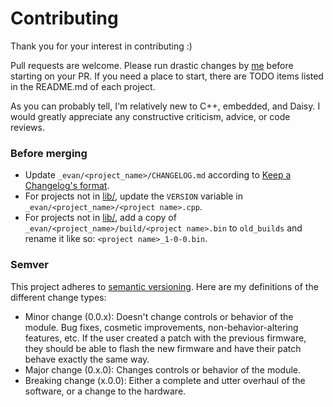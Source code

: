 # Contributing
Thank you for your interest in contributing :)

Pull requests are welcome. Please run drastic changes by [me](CONTACT_ME.md) before starting on your PR. If you need a place to start, there are TODO items listed in the README.md of each project.

As you can probably tell, I'm relatively new to C++, embedded, and Daisy. I would greatly appreciate any constructive criticism, advice, or code reviews.

### Before merging
* Update `_evan/<project_name>/CHANGELOG.md` according to [Keep a Changelog's format](https://keepachangelog.com/en/1.0.0/). 
* For projects not in [lib/](lib/), update the `VERSION` variable in `_evan/<project_name>/<project name>.cpp`.
* For projects not in [lib/](lib/), add a copy of `_evan/<project_name>/build/<project name>.bin` to `old_builds` and rename it like so: `<project name>_1-0-0.bin`.

### Semver
This project adheres to [semantic versioning](https://semver.org/). Here are my definitions of the different change types:
* Minor change (0.0.x): Doesn't change controls or behavior of the module. Bug fixes, cosmetic improvements, non-behavior-altering features, etc. If the user created a patch with the previous firmware, they should be able to flash the new firmware and have their patch behave exactly the same way.
* Major change (0.x.0): Changes controls or behavior of the module.
* Breaking change (x.0.0): Either a complete and utter overhaul of the software, or a change to the hardware.